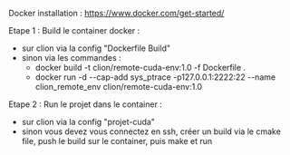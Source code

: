 Docker installation : https://www.docker.com/get-started/ 

Etape 1 : Build le container docker : 
 - sur clion via la config "Dockerfile Build"
 - sinon via les commandes : 
   - docker build -t clion/remote-cuda-env:1.0 -f Dockerfile .
   - docker run -d --cap-add sys_ptrace -p127.0.0.1:2222:22 --name clion_remote_env clion/remote-cuda-env:1.0

Etape 2 : Run le projet dans le container :
- sur clion via la config "projet-cuda"
- sinon vous devez vous connectez en ssh, créer un build via le cmake file, push le build sur le container, puis make et run 